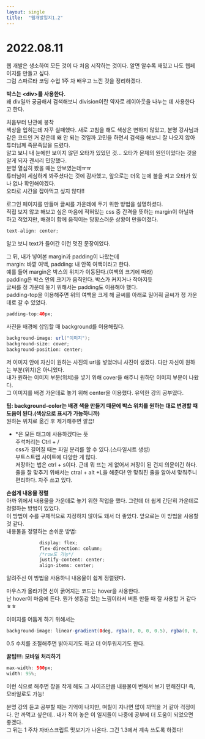 ```yaml
---
layout: single
title:  "웹개발일지1.2"
---
```


# 2022.08.11

웹 개발은 생소하여 모든 것이 다 처음 시작하는 것이다. 알면 알수록 재밌고 나도 웹페이지를 만들고 싶다.  
그럼 스파르타 코딩 수업 1주 차 배우고 느낀 것을 정리하겠다.

**박스는 \<div>를 사용한다.**  
왜 div일까 궁금해서 검색해보니 division이란 약자로 레이아웃을 나누는 데 사용한다고 한다.

처음부터 난관에 봉착  
색상을 입히는데 자꾸 실패했다. 새로 고침을 해도 색상은 변하지 않았고, 분명 강사님과 같은 코드인 거 같은데 왜 안 되는 것일까 고민을 하면서 검색을 해보니 잘 나오지 않아 튜터님께 즉문즉답을 드렸다.  
알고 보니 내 눈에만 보이지 않던 오타가 있었던 것... 오타가 문제의 원인이었다는 것을 알게 되자 괜시리 민망했다.  
분명 열심히 봤을 때는 안보였는데ㅠㅠ  
튜터님이 세심하게 봐주셨다는 것에 감사했고, 앞으로는 더욱 눈에 불을 켜고 오타가 있나 없나 확인해야겠다.  
오타로 시간을 잡아먹고 싶지 않다!!

로그인 페이지를 만들며 글씨를 가운데에 두기 위한 방법을 설명하셨다.  
직접 보지 않고 해보고 싶은 마음에 적혀있는 css 중 간격을 뜻하는 margin이 아닐까 하고 적었지만, 배경이 함께 움직이는 당황스러운 상황이 만들어졌다.

```java
text-align: center;
```
알고 보니 text가 들어간 이런 멋진 문장이었다.

그 뒤, 내가 넣어본 margin과 padding이 나왔는데  
margin: 바깥 여백, padding: 내 안쪽 여백이라고 한다.  
예를 들어 margin은 박스의 위치가 이동된다.(여백의 크기에 따라)  
padding은 박스 안의 크기가 움직인다. 박스가 커지거나 작아지듯  
글씨를 정 가운데 놓기 위해서는 padding도 이용해야 했다.  
padding-top을 이용해주면 위의 여백을 크게 해 글씨를 아래로 밀어줘 글씨가 정 가운데로 갈 수 있었다.  

```java
padding-top:40px;
```

사진을 배경에 삽입할 때 background를 이용해줬다.

```java
background-image: url("이미지");
background-size: cover;
background-position: center;
```
  
저 이미지 안에 자신이 원하는 사진의 url을 넣었더니 사진이 생겼다. 다만 자신이 원하는 부분(위치)은 아니었다.  
내가 원하는 이미지 부분(위치)을 넣기 위해 cover을 해주니 원하던 이미지 부분이 나왔다.  
그 이미지를 배경 가운데로 놓기 위해 center을 이용했다. 유익한 강의 공부였다.  
  
**팁: background-color는 배경 색을 만들기 때문에 박스 위치를 원하는 대로 변경할 때 도움이 된다.(색상으로 표시가 가능하니까)**  
원하는 위치로 옮긴 후 제거해주면 깔끔!

* *은 모든 태그에 사용하겠다는 뜻  
주석처리는 Ctrl + /  
css가 길어질 때는 파일 분리를 할 수 있다.(스타일시트 생성)  
부트스트랩 사이트에 다양한 게 많다.  
저장하는 법은 ctrl + s이다. 근데 뭐 뜨는 게 없어서 저장이 된 건지 의문이긴 하다.  
줄을 잘 맞추기 위해서는 ctral + alt +L을 해준다! 안 맞춰진 줄을 알아서 맞춰주니 편리하다. 자주 쓰고 있다.

**손쉽게 내용물 정렬**  
아까 위에서 내용물을 가운데로 놓기 위한 작업을 했다. 그런데 더 쉽게 간단히 가운데로 정렬하는 방법이 있었다.  
이 방법이 수를 구체적으로 지정하지 않아도 돼서 더 좋았다. 앞으로는 이 방법을 사용할 것 같다.  
내용물을 정렬하는 손쉬운 방법:   

```java
            display: flex;
            flex-direction: column;
            /*row도 가능*/
            justify-content: center;
            align-items: center;
```
알려주신 이 방법을 사용하니 내용물이 쉽게 정렬됐다.

마우스가 올라가면 선이 굵어지는 코드는 hover을 사용한다.  
난 hover이 마음에 든다. 뭔가 생동감 있는 느낌이라서 버튼 만들 때 잘 사용할 거 같다ㅎㅎ

 

이미지를 어둡게 하기 위해서는
```java
background-image: linear-gradient(0deg, rgba(0, 0, 0, 0.5), rgba(0, 0, 0, 0.5)), url('url을 넣어주세요');
```
0.5 수치를 조절해주면 밝아지기도 하고 더 어두워지기도 한다.

**꿀팁!!!: 모바일 처리하기**
```java
max-width: 500px;
width: 95%;
```
이런 식으로 해주면 창을 작게 해도 그 사이즈만큼 내용물이 변해서 보기 편해진다! 즉, 모바일로도 가능!

분명 강의 듣고 공부할 때는 기억이 나지만, 며칠이 지나면 많이 까먹을 거 같아 걱정이다. 안 까먹고 싶은데.. 내가 적어 놓은 이 일지들이 나중에 공부에 더 도움이 되었으면 좋겠다.  
그 뒤는 1 주차 자바스크립트 맛보기가 나온다. 그건 1.3에서 계속 쓰도록 하겠다!
